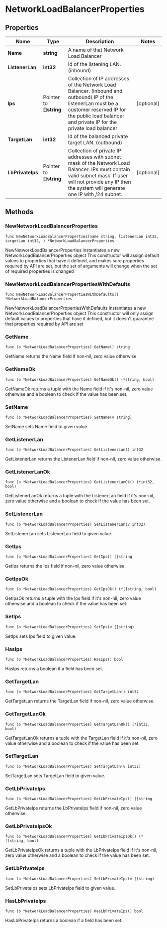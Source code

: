 # NetworkLoadBalancerProperties

## Properties

|Name | Type | Description | Notes|
|------------ | ------------- | ------------- | -------------|
|**Name** | **string** | A name of that Network Load Balancer | |
|**ListenerLan** | **int32** | Id of the listening LAN. (inbound) | |
|**Ips** | Pointer to **[]string** | Collection of IP addresses of the Network Load Balancer. (inbound and outbound) IP of the listenerLan must be a customer reserved IP for the public load balancer and private IP for the private load balancer. | [optional] |
|**TargetLan** | **int32** | Id of the balanced private target LAN. (outbound) | |
|**LbPrivateIps** | Pointer to **[]string** | Collection of private IP addresses with subnet mask of the Network Load Balancer. IPs must contain valid subnet mask. If user will not provide any IP then the system will generate one IP with /24 subnet. | [optional] |

## Methods

### NewNetworkLoadBalancerProperties

`func NewNetworkLoadBalancerProperties(name string, listenerLan int32, targetLan int32, ) *NetworkLoadBalancerProperties`

NewNetworkLoadBalancerProperties instantiates a new NetworkLoadBalancerProperties object
This constructor will assign default values to properties that have it defined,
and makes sure properties required by API are set, but the set of arguments
will change when the set of required properties is changed

### NewNetworkLoadBalancerPropertiesWithDefaults

`func NewNetworkLoadBalancerPropertiesWithDefaults() *NetworkLoadBalancerProperties`

NewNetworkLoadBalancerPropertiesWithDefaults instantiates a new NetworkLoadBalancerProperties object
This constructor will only assign default values to properties that have it defined,
but it doesn't guarantee that properties required by API are set

### GetName

`func (o *NetworkLoadBalancerProperties) GetName() string`

GetName returns the Name field if non-nil, zero value otherwise.

### GetNameOk

`func (o *NetworkLoadBalancerProperties) GetNameOk() (*string, bool)`

GetNameOk returns a tuple with the Name field if it's non-nil, zero value otherwise
and a boolean to check if the value has been set.

### SetName

`func (o *NetworkLoadBalancerProperties) SetName(v string)`

SetName sets Name field to given value.


### GetListenerLan

`func (o *NetworkLoadBalancerProperties) GetListenerLan() int32`

GetListenerLan returns the ListenerLan field if non-nil, zero value otherwise.

### GetListenerLanOk

`func (o *NetworkLoadBalancerProperties) GetListenerLanOk() (*int32, bool)`

GetListenerLanOk returns a tuple with the ListenerLan field if it's non-nil, zero value otherwise
and a boolean to check if the value has been set.

### SetListenerLan

`func (o *NetworkLoadBalancerProperties) SetListenerLan(v int32)`

SetListenerLan sets ListenerLan field to given value.


### GetIps

`func (o *NetworkLoadBalancerProperties) GetIps() []string`

GetIps returns the Ips field if non-nil, zero value otherwise.

### GetIpsOk

`func (o *NetworkLoadBalancerProperties) GetIpsOk() (*[]string, bool)`

GetIpsOk returns a tuple with the Ips field if it's non-nil, zero value otherwise
and a boolean to check if the value has been set.

### SetIps

`func (o *NetworkLoadBalancerProperties) SetIps(v []string)`

SetIps sets Ips field to given value.

### HasIps

`func (o *NetworkLoadBalancerProperties) HasIps() bool`

HasIps returns a boolean if a field has been set.

### GetTargetLan

`func (o *NetworkLoadBalancerProperties) GetTargetLan() int32`

GetTargetLan returns the TargetLan field if non-nil, zero value otherwise.

### GetTargetLanOk

`func (o *NetworkLoadBalancerProperties) GetTargetLanOk() (*int32, bool)`

GetTargetLanOk returns a tuple with the TargetLan field if it's non-nil, zero value otherwise
and a boolean to check if the value has been set.

### SetTargetLan

`func (o *NetworkLoadBalancerProperties) SetTargetLan(v int32)`

SetTargetLan sets TargetLan field to given value.


### GetLbPrivateIps

`func (o *NetworkLoadBalancerProperties) GetLbPrivateIps() []string`

GetLbPrivateIps returns the LbPrivateIps field if non-nil, zero value otherwise.

### GetLbPrivateIpsOk

`func (o *NetworkLoadBalancerProperties) GetLbPrivateIpsOk() (*[]string, bool)`

GetLbPrivateIpsOk returns a tuple with the LbPrivateIps field if it's non-nil, zero value otherwise
and a boolean to check if the value has been set.

### SetLbPrivateIps

`func (o *NetworkLoadBalancerProperties) SetLbPrivateIps(v []string)`

SetLbPrivateIps sets LbPrivateIps field to given value.

### HasLbPrivateIps

`func (o *NetworkLoadBalancerProperties) HasLbPrivateIps() bool`

HasLbPrivateIps returns a boolean if a field has been set.



